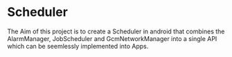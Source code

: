 # Scheduler
The Aim of this project is to create a Scheduler in android that combines the AlarmManager, JobScheduler and GcmNetworkManager into a single API which can be seemlessly implemented into Apps.
